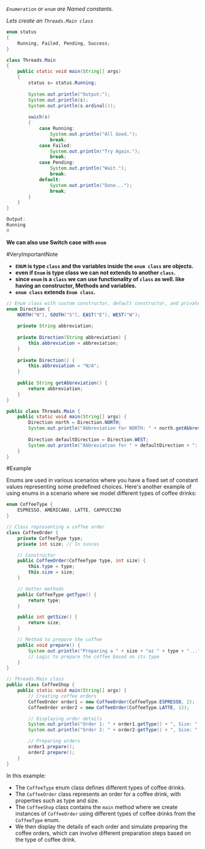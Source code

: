 *`Enumeration` or `enum` are Named constants.*

*Lets create an `Threads.Main class`*

```java 
enum status
{
	Running, Failed, Pending, Success;
}

class Threads.Main
{
	public static void main(String[] args)
	{
		status s= status.Running;
		
		System.out.println("Output:");		
		System.out.println(s);
		System.out.println(s.ordinal());
		
		swich(s)
		{
			case Running:
				System.out.println("All Good.");
				break;
			case Failed:
				System.out.println("Try Again.");
				break;
			case Pending:
				System.out.println("Wait.");
				break;
			default:
				System.out.println("Done...");
				break;
		}
	}
}
```

```java
Output: 
Running
0
```

**We can also use Switch case with `enum`**

#VeryImportantNote 
- **`ENUM` is type `class` and the variables inside the `enum class` are objects.**
- **even if `Enum` is type class we can not extends to another `class`.**
- **since `enum` is a `class` we can use functionality of `class` as well. like having an constructor, Methods and variables.**
- **`enum class` extends `Enum class`.**

```java
// Enum class with custom constructor, default constructor, and private variables
enum Direction {
    NORTH("N"), SOUTH("S"), EAST("E"), WEST("W");
    
    private String abbreviation;
    
    private Direction(String abbreviation) {
        this.abbreviation = abbreviation;
    }
    
    private Direction() {
        this.abbreviation = "N/A";
    }
    
    public String getAbbreviation() {
        return abbreviation;
    }
}

public class Threads.Main {
    public static void main(String[] args) {
        Direction north = Direction.NORTH;
        System.out.println("Abbreviation for NORTH: " + north.getAbbreviation());
        
        Direction defaultDirection = Direction.WEST; 
        System.out.println("Abbreviation for " + defaultDirection + ": " + defaultDirection.getAbbreviation());
    }
}

```

#Example

Enums are used in various scenarios where you have a fixed set of constant values representing some predefined choices. Here's another example of using enums in a scenario where we model different types of coffee drinks:

```java
enum CoffeeType {
    ESPRESSO, AMERICANO, LATTE, CAPPUCCINO
}

// Class representing a coffee order
class CoffeeOrder {
    private CoffeeType type;
    private int size; // In ounces

    // Constructor
    public CoffeeOrder(CoffeeType type, int size) {
        this.type = type;
        this.size = size;
    }

    // Getter methods
    public CoffeeType getType() {
        return type;
    }

    public int getSize() {
        return size;
    }

    // Method to prepare the coffee
    public void prepare() {
        System.out.println("Preparing a " + size + "oz " + type + "...");
        // Logic to prepare the coffee based on its type
    }
}

// Threads.Main class
public class CoffeeShop {
    public static void main(String[] args) {
        // Creating coffee orders
        CoffeeOrder order1 = new CoffeeOrder(CoffeeType.ESPRESSO, 2);
        CoffeeOrder order2 = new CoffeeOrder(CoffeeType.LATTE, 12);

        // Displaying order details
        System.out.println("Order 1: " + order1.getType() + ", Size: " + order1.getSize() + "oz");
        System.out.println("Order 2: " + order2.getType() + ", Size: " + order2.getSize() + "oz");

        // Preparing orders
        order1.prepare();
        order2.prepare();
    }
}
```

In this example:

- The `CoffeeType` enum class defines different types of coffee drinks.
- The `CoffeeOrder` class represents an order for a coffee drink, with properties such as type and size.
- The `CoffeeShop` class contains the `main` method where we create instances of `CoffeeOrder` using different types of coffee drinks from the `CoffeeType` enum.
- We then display the details of each order and simulate preparing the coffee orders, which can involve different preparation steps based on the type of coffee drink.